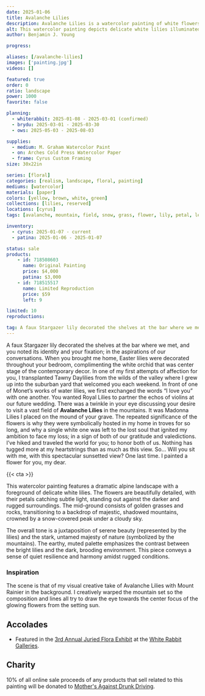```yaml
---
date: 2025-01-06
title: Avalanche Lilies
description: Avalanche Lilies is a watercolor painting of white flowers with Mount Rainier in the background.
alt: This watercolor painting depicts delicate white lilies illuminated against a rugged alpine landscape with golden grasses, shadowed mountains, and a snow-capped peak under a moody sky.
author: Benjamin J. Young

progress: 

aliases: [/avalanche-lilies]
images: ['painting.jpg']
videos: []

featured: true
order: 0
ratio: landscape
power: 1000
favorite: false

planning:
  - whiterabbit: 2025-01-08 - 2025-03-01 (confirmed)
  - brydu: 2025-03-01 - 2025-03-30
  - ows: 2025-05-03 - 2025-08-03

supplies:
  - medium: M. Graham Watercolor Paint
  - on: Arches Cold Press Watercolor Paper
  - frame: Cyrus Custom Framing
size: 30x22in

series: [floral]
categories: [realism, landscape, floral, painting]
mediums: [watercolor]
materials: [paper]
colors: [yellow, brown, white, green]
collections: [lilies, reserved]
locations: [cyrus]
tags: [avalanche, mountain, field, snow, grass, flower, lily, petal, leaf, rock, warm, outside, autumn, number two]

inventory:
  - cyrus: 2025-01-07 - current
  - patina: 2025-01-06 - 2025-01-07

status: sale
products:
    - id: 718508603
      name: Original Painting
      price: $4,000
      patina: $3,000
    - id: 718515517
      name: Limited Reproduction
      price: $59
      left: 9

limited: 10
reproductions:

tag: A faux Stargazer lily decorated the shelves at the bar where we met, and you noted its identity and your fixation; in the aspirations of our conversations. When you brought me home, Easter lilies were decorated throughout your bedroom, complimenting the white orchid that was center stage of the contemporary decor. In one of my first attempts of affection for you, I transplanted Tawny Daylilies from the wilds of the valley where I grew up into the suburban yard that welcomed you each weekend. In front of one of Monet’s works of water lilies, we first exchanged the words “I love you” with one another. You wanted Royal Lilies to partner the echos of violins at our future wedding. There was a twinkle in your eye discussing your desire to visit a vast field of Avalanche lilies in the mountains. It was Madonna Lilies I placed on the mound of your grave. The repeated significance of the flowers is why they were symbolically hosted in my home in troves for so long, and why a single white one was left to the lost soul that ignited my ambition to face my loss; in a sign of both of our gratitude and valedictions. I’ve hiked and traveled the world for you; to honor both of us. Nothing has tugged more at my heartstrings than as much as this view. So… Will you sit with me, with this spectacular sunsetted view? One last time. I painted a flower for you, my dear.
---
```


A faux Stargazer lily decorated the shelves at the bar where we met, and you noted its identity and your fixation; in the aspirations of our conversations. When you brought me home, Easter lilies were decorated throughout your bedroom, complimenting the white orchid that was center stage of the contemporary decor. In one of my first attempts of affection for you, I transplanted Tawny Daylilies from the wilds of the valley where I grew up into the suburban yard that welcomed you each weekend. In front of one of Monet’s works of water lilies, we first exchanged the words “I love you” with one another. You wanted Royal Lilies to partner the echos of violins at our future wedding. There was a twinkle in your eye discussing your desire to visit a vast field of **Avalanche Lilies** in the mountains. It was Madonna Lilies I placed on the mound of your grave. The repeated significance of the flowers is why they were symbolically hosted in my home in troves for so long, and why a single white one was left to the lost soul that ignited my ambition to face my loss; in a sign of both of our gratitude and valedictions. I’ve hiked and traveled the world for you; to honor both of us. Nothing has tugged more at my heartstrings than as much as this view. So… Will you sit with me, with this spectacular sunsetted view? One last time. I painted a flower for you, my dear.

<!--more-->

{{< cta >}}

This watercolor painting features a dramatic alpine landscape with a foreground of delicate white lilies. The flowers are beautifully detailed, with their petals catching subtle light, standing out against the darker and rugged surroundings. The mid-ground consists of golden grasses and rocks, transitioning to a backdrop of majestic, shadowed mountains, crowned by a snow-covered peak under a cloudy sky.

The overall tone is a juxtaposition of serene beauty (represented by the lilies) and the stark, untamed majesty of nature (symbolized by the mountains). The earthy, muted palette emphasizes the contrast between the bright lilies and the dark, brooding environment. This piece conveys a sense of quiet resilience and harmony amidst rugged conditions.

### Inspiration ###

The scene is that of my visual creative take of Avalanche Lilies with Mount Rainier in the background. I creatively warped the mountain set so the composition and lines all try to draw the eye towards the center focus of the glowing flowers from the setting sun.

## Accolades ##

* Featured in the [3rd Annual Juried Flora Exhibit](https://www.whiterabbitgalleries.org/event-details/flora-3rd-annual-juried-exhibition-2025-01-17-16-00) at the [White Rabbit Galleries](https://www.whiterabbitgalleries.org).

## Charity ##

10% of all online sale proceeds of any products that sell related to this painting will be donated to [Mother's Against Drunk Driving](https://madd.org).